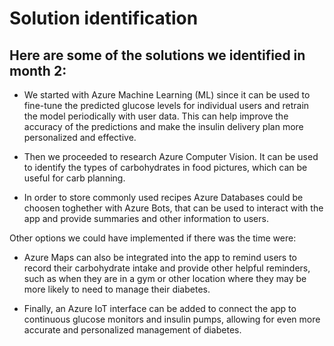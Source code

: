 # Solution identification
## Here are some of the solutions we identified in month 2: 

* We started with Azure Machine Learning (ML) since it can be used to fine-tune the predicted glucose levels for individual users and retrain the model periodically with user data. This can help improve the accuracy of the predictions and make the insulin delivery plan more personalized and effective.

* Then we proceeded to research Azure Computer Vision. It can be used to identify the types of carbohydrates in food pictures, which can be useful for carb planning.

* In order to store commonly used recipes Azure Databases could be choosen toghether with Azure Bots, that can be used to interact with the app and provide summaries and other information to users.

Other options we could have implemented if there was the time were: 

* Azure Maps can also be integrated into the app to remind users to record their carbohydrate intake and provide other helpful reminders, 
such as when they are in a gym or other location where they may be more likely to need to manage their diabetes.

* Finally, an Azure IoT interface can be added to connect the app to continuous glucose monitors and insulin pumps, allowing for even more accurate
and personalized management of diabetes.
